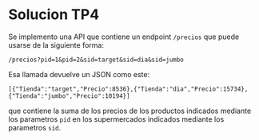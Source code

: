 # Solucion TP4

Se implemento una API que contiene un endpoint `/precios` que puede usarse de la siguiente forma:

```
/precios?pid=1&pid=2&sid=target&sid=dia&sid=jumbo
```

Esa llamada devuelve un JSON como este:

```
[{"Tienda":"target","Precio":8536},{"Tienda":"dia","Precio":15734},{"Tienda":"jumbo","Precio":10194}]
```

que contiene la suma de los precios de los productos indicados mediante los parametros `pid` en los supermercados indicados mediante los parametros `sid`.
